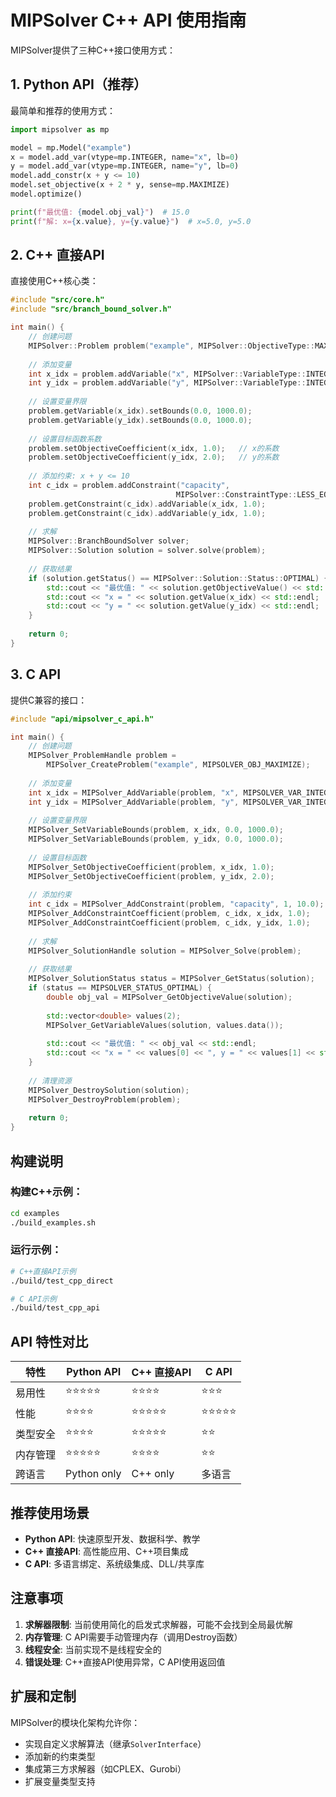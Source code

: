 # MIPSolver C++ API 使用指南

MIPSolver提供了三种C++接口使用方式：

## 1. Python API（推荐）

最简单和推荐的使用方式：

```python
import mipsolver as mp

model = mp.Model("example")
x = model.add_var(vtype=mp.INTEGER, name="x", lb=0)
y = model.add_var(vtype=mp.INTEGER, name="y", lb=0)
model.add_constr(x + y <= 10)
model.set_objective(x + 2 * y, sense=mp.MAXIMIZE)
model.optimize()

print(f"最优值: {model.obj_val}")  # 15.0
print(f"解: x={x.value}, y={y.value}")  # x=5.0, y=5.0
```

## 2. C++ 直接API

直接使用C++核心类：

```cpp
#include "src/core.h"
#include "src/branch_bound_solver.h"

int main() {
    // 创建问题
    MIPSolver::Problem problem("example", MIPSolver::ObjectiveType::MAXIMIZE);
    
    // 添加变量
    int x_idx = problem.addVariable("x", MIPSolver::VariableType::INTEGER);
    int y_idx = problem.addVariable("y", MIPSolver::VariableType::INTEGER);
    
    // 设置变量界限
    problem.getVariable(x_idx).setBounds(0.0, 1000.0);
    problem.getVariable(y_idx).setBounds(0.0, 1000.0);
    
    // 设置目标函数系数
    problem.setObjectiveCoefficient(x_idx, 1.0);   // x的系数
    problem.setObjectiveCoefficient(y_idx, 2.0);   // y的系数
    
    // 添加约束: x + y <= 10
    int c_idx = problem.addConstraint("capacity", 
                                     MIPSolver::ConstraintType::LESS_EQUAL, 10.0);
    problem.getConstraint(c_idx).addVariable(x_idx, 1.0);
    problem.getConstraint(c_idx).addVariable(y_idx, 1.0);
    
    // 求解
    MIPSolver::BranchBoundSolver solver;
    MIPSolver::Solution solution = solver.solve(problem);
    
    // 获取结果
    if (solution.getStatus() == MIPSolver::Solution::Status::OPTIMAL) {
        std::cout << "最优值: " << solution.getObjectiveValue() << std::endl;
        std::cout << "x = " << solution.getValue(x_idx) << std::endl;
        std::cout << "y = " << solution.getValue(y_idx) << std::endl;
    }
    
    return 0;
}
```

## 3. C API

提供C兼容的接口：

```cpp
#include "api/mipsolver_c_api.h"

int main() {
    // 创建问题
    MIPSolver_ProblemHandle problem = 
        MIPSolver_CreateProblem("example", MIPSOLVER_OBJ_MAXIMIZE);
    
    // 添加变量
    int x_idx = MIPSolver_AddVariable(problem, "x", MIPSOLVER_VAR_INTEGER);
    int y_idx = MIPSolver_AddVariable(problem, "y", MIPSOLVER_VAR_INTEGER);
    
    // 设置变量界限
    MIPSolver_SetVariableBounds(problem, x_idx, 0.0, 1000.0);
    MIPSolver_SetVariableBounds(problem, y_idx, 0.0, 1000.0);
    
    // 设置目标函数
    MIPSolver_SetObjectiveCoefficient(problem, x_idx, 1.0);
    MIPSolver_SetObjectiveCoefficient(problem, y_idx, 2.0);
    
    // 添加约束
    int c_idx = MIPSolver_AddConstraint(problem, "capacity", 1, 10.0); // 1=LESS_EQUAL
    MIPSolver_AddConstraintCoefficient(problem, c_idx, x_idx, 1.0);
    MIPSolver_AddConstraintCoefficient(problem, c_idx, y_idx, 1.0);
    
    // 求解
    MIPSolver_SolutionHandle solution = MIPSolver_Solve(problem);
    
    // 获取结果
    MIPSolver_SolutionStatus status = MIPSolver_GetStatus(solution);
    if (status == MIPSOLVER_STATUS_OPTIMAL) {
        double obj_val = MIPSolver_GetObjectiveValue(solution);
        
        std::vector<double> values(2);
        MIPSolver_GetVariableValues(solution, values.data());
        
        std::cout << "最优值: " << obj_val << std::endl;
        std::cout << "x = " << values[0] << ", y = " << values[1] << std::endl;
    }
    
    // 清理资源
    MIPSolver_DestroySolution(solution);
    MIPSolver_DestroyProblem(problem);
    
    return 0;
}
```

## 构建说明

### 构建C++示例：

```bash
cd examples
./build_examples.sh
```

### 运行示例：

```bash
# C++直接API示例
./build/test_cpp_direct

# C API示例  
./build/test_cpp_api
```

## API 特性对比

| 特性 | Python API | C++ 直接API | C API |
|------|------------|-------------|-------|
| 易用性 | ⭐⭐⭐⭐⭐ | ⭐⭐⭐⭐ | ⭐⭐⭐ |
| 性能 | ⭐⭐⭐⭐ | ⭐⭐⭐⭐⭐ | ⭐⭐⭐⭐⭐ |
| 类型安全 | ⭐⭐⭐⭐ | ⭐⭐⭐⭐⭐ | ⭐⭐ |
| 内存管理 | ⭐⭐⭐⭐⭐ | ⭐⭐⭐⭐ | ⭐⭐ |
| 跨语言 | Python only | C++ only | 多语言 |

## 推荐使用场景

- **Python API**: 快速原型开发、数据科学、教学
- **C++ 直接API**: 高性能应用、C++项目集成
- **C API**: 多语言绑定、系统级集成、DLL/共享库

## 注意事项

1. **求解器限制**: 当前使用简化的启发式求解器，可能不会找到全局最优解
2. **内存管理**: C API需要手动管理内存（调用Destroy函数）
3. **线程安全**: 当前实现不是线程安全的
4. **错误处理**: C++直接API使用异常，C API使用返回值

## 扩展和定制

MIPSolver的模块化架构允许你：

- 实现自定义求解算法（继承`SolverInterface`）
- 添加新的约束类型
- 集成第三方求解器（如CPLEX、Gurobi）
- 扩展变量类型支持

